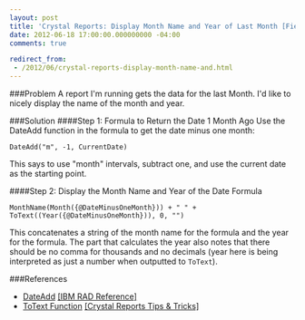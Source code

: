 ```yaml
---
layout: post
title: 'Crystal Reports: Display Month Name and Year of Last Month [Field Notes]'
date: 2012-06-18 17:00:00.000000000 -04:00
comments: true

redirect_from:
 - /2012/06/crystal-reports-display-month-name-and.html
---
```

###Problem
A report I'm running gets the data for the last Month. I'd like to nicely display the name of the month and year.

###Solution
####Step 1: Formula to Return the Date 1 Month Ago
Use the DateAdd function in the formula to get the date minus one month:

    DateAdd("m", -1, CurrentDate)

This says to use "month" intervals, subtract one, and use the current date as the starting point.

####Step 2: Display the Month Name and Year of the Date Formula

    MonthName(Month({@DateMinusOneMonth})) + " " + ToText((Year({@DateMinusOneMonth})), 0, "")

This concatenates a string of the month name for the formula and the year for the formula. The part that calculates the year also notes that there should be no comma for thousands and no decimals (year here is being interpreted as just a number when outputted to `ToText`).

###References
* [DateAdd](http://publib.boulder.ibm.com/infocenter/radhelp/v7r5/index.jsp?topic=%2Fcom.businessobjects.integration.eclipse.designer.doc%2Fhtml%2Ftopic681.html) [[IBM RAD Reference]](http://publib.boulder.ibm.com/infocenter/radhelp/v7r5/index.jsp?)
* [ToText Function](http://crystaltricks.com/wordpress/?p=149) [[Crystal Reports Tips &amp; Tricks]](http://crystaltricks.com/wordpress/)
